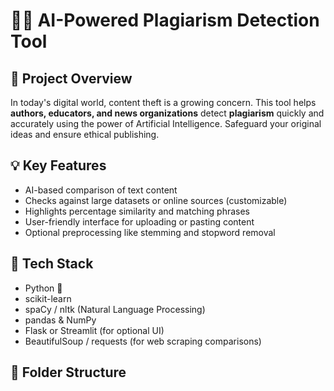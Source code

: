 # 🕵️‍♂️ AI-Powered Plagiarism Detection Tool

## 📌 Project Overview
In today's digital world, content theft is a growing concern. This tool helps **authors, educators, and news organizations** detect **plagiarism** quickly and accurately using the power of Artificial Intelligence. Safeguard your original ideas and ensure ethical publishing.

## 💡 Key Features
- AI-based comparison of text content
- Checks against large datasets or online sources (customizable)
- Highlights percentage similarity and matching phrases
- User-friendly interface for uploading or pasting content
- Optional preprocessing like stemming and stopword removal

## 🧰 Tech Stack
- Python 🐍
- scikit-learn
- spaCy / nltk (Natural Language Processing)
- pandas & NumPy
- Flask or Streamlit (for optional UI)
- BeautifulSoup / requests (for web scraping comparisons)

## 📁 Folder Structure
